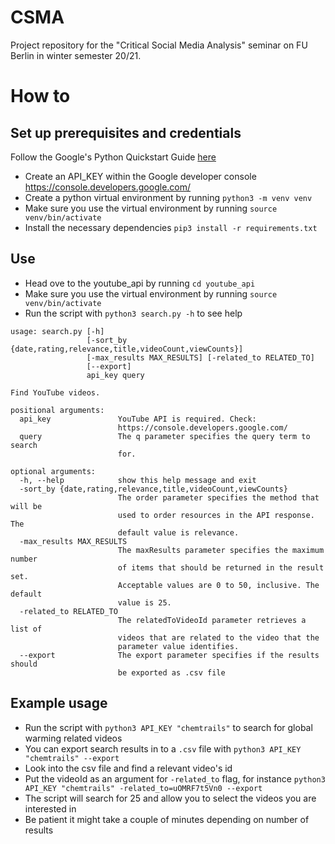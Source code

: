 # CSMA
Project repository for the "Critical Social Media Analysis" seminar on FU Berlin in winter semester 20/21.

# How to
## Set up prerequisites and credentials
Follow the Google's Python Quickstart Guide [here](https://developers.google.com/youtube/v3/quickstart/python)

- Create an API_KEY within the Google developer console https://console.developers.google.com/
- Create a python virtual environment by running `python3 -m venv venv`
- Make sure you use the virtual environment by running `source venv/bin/activate`
- Install the necessary dependencies `pip3 install -r requirements.txt`

## Use
- Head ove to the youtube_api by running `cd youtube_api`
- Make sure you use the virtual environment by running `source venv/bin/activate`
- Run the script with `python3 search.py -h` to see help
```
usage: search.py [-h]
                 [-sort_by {date,rating,relevance,title,videoCount,viewCounts}]
                 [-max_results MAX_RESULTS] [-related_to RELATED_TO]
                 [--export]
                 api_key query

Find YouTube videos.

positional arguments:
  api_key               YouTube API is required. Check:
                        https://console.developers.google.com/
  query                 The q parameter specifies the query term to search
                        for.

optional arguments:
  -h, --help            show this help message and exit
  -sort_by {date,rating,relevance,title,videoCount,viewCounts}
                        The order parameter specifies the method that will be
                        used to order resources in the API response. The
                        default value is relevance.
  -max_results MAX_RESULTS
                        The maxResults parameter specifies the maximum number
                        of items that should be returned in the result set.
                        Acceptable values are 0 to 50, inclusive. The default
                        value is 25.
  -related_to RELATED_TO
                        The relatedToVideoId parameter retrieves a list of
                        videos that are related to the video that the
                        parameter value identifies.
  --export              The export parameter specifies if the results should
                        be exported as .csv file
```

## Example usage

- Run the script with `python3 API_KEY "chemtrails"` to search for global warming related videos
- You can export search results in to a `.csv` file with `python3 API_KEY "chemtrails" --export` 
- Look into the csv file and find a relevant video's id
- Put the videoId as an argument for `-related_to` flag, for instance `python3 API_KEY "chemtrails" -related_to=uOMRF7t5Vn0 --export`
- The script will search for 25 and allow you to select the videos you are interested in
- Be patient it might take a couple of minutes depending on number of results